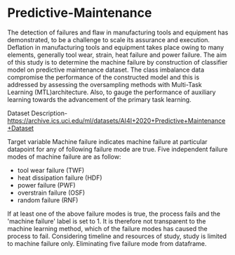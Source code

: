 # Predictive-Maintenance

The detection of failures and flaw in manufacturing tools and equipment has demonstrated, to be a challenge to scale its assurance and execution. Deflation in manufacturing tools and equipment takes place owing to many elements, generally tool wear, strain, heat failure and power failure. The aim of this study is to determine the machine failure by construction of classifier model on predictive maintenance dataset. The class imbalance data compromise the performance of the constructed model and this is addressed by assessing the oversampling methods with Multi-Task Learning (MTL)architecture. Also, to gauge the performance of auxiliary learning towards the advancement of the primary task learning.

Dataset Description- https://archive.ics.uci.edu/ml/datasets/AI4I+2020+Predictive+Maintenance+Dataset

Target variable Machine failure indicates machine failure at particular datapoint for any of following failure mode are true. Five independent failure modes of machine failure are as follow:

- tool wear failure (TWF)
- heat dissipation failure (HDF)
- power failure (PWF)
- overstrain failure (OSF)
- random failure (RNF)

If at least one of the above failure modes is true, the process fails and the 'machine failure' label is set to 1. It is therefore not transparent to the machine learning method, which of the failure modes has caused the process to fail. Considering timeline and resources of study, study is limited to machine failure only. Eliminating five failure mode from dataframe.
